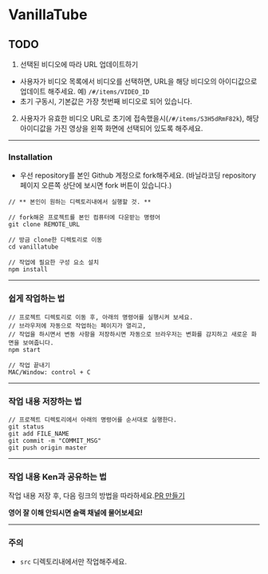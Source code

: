 # VanillaTube

## TODO

1. 선택된 비디오에 따라 URL 업데이트하기

- 사용자가 비디오 목록에서 비디오를 선택하면, URL을 해당 비디오의 아이디값으로 업데이트 해주세요. 예) `/#/items/VIDEO_ID`
- 초기 구동시, 기본값은 가장 첫번째 비디오로 되어 있습니다.

2. 사용자가 유효한 비디오 URL로 초기에 접속했을시(`/#/items/S3H5dRmF82k`), 해당 아이디값을 가진 영상을 왼쪽 화면에 선택되어 있도록 해주세요.

---

### Installation

- 우선 repository를 본인 Github 계정으로 fork해주세요. (바닐라코딩 repository 페이지 오른쪽 상단에 보시면 fork 버튼이 있습니다.)

```
// ** 본인이 원하는 디렉토리내에서 실행할 것. **

// fork해온 프로젝트를 본인 컴퓨터에 다운받는 명령어
git clone REMOTE_URL

// 방금 clone한 디렉토리로 이동
cd vanillatube

// 작업에 필요한 구성 요소 설치
npm install
```

---

### 쉽게 작업하는 법

```
// 프로젝트 디렉토리로 이동 후, 아래의 명령어를 실행시켜 보세요.
// 브라우저에 자동으로 작업하는 페이지가 열리고,
// 작업을 하시면서 변동 사항을 저장하시면 자동으로 브라우저는 변화를 감지하고 새로운 화면을 보여줍니다.
npm start

// 작업 끝내기
MAC/Window: control + C
```

---

### 작업 내용 저장하는 법

```
// 프로젝트 디렉토리에서 아래의 명령어를 순서대로 실행한다.
git status
git add FILE_NAME
git commit -m "COMMIT_MSG"
git push origin master
```

---

### 작업 내용 Ken과 공유하는 법

작업 내용 저장 후, 다음 링크의 방법을 따라하세요.[PR 만들기](https://help.github.com/articles/creating-a-pull-request-from-a-fork/)

**영어 잘 이해 안되시면 슬랙 채널에 물어보세요!**

---

### 주의

- `src` 디렉토리내에서만 작업해주세요.
